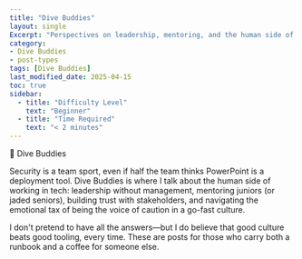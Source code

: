 ```yaml
---
title: "Dive Buddies"
layout: single
Excerpt: "Perspectives on leadership, mentoring, and the human side of working in tech."
category:
- Dive Buddies
- post-types
tags: [Dive Buddies]
last_modified_date: 2025-04-15
toc: true
sidebar:
  - title: "Difficulty Level"
    text: "Beginner"
  - title: "Time Required"
    text: "< 2 minutes"
---
```


🤿 Dive Buddies


Security is a team sport, even if half the team thinks PowerPoint is a deployment tool. Dive Buddies is where I talk about the human side of working in tech: leadership without management, mentoring juniors (or jaded seniors), building trust with stakeholders, and navigating the emotional tax of being the voice of caution in a go-fast culture.

I don't pretend to have all the answers—but I do believe that good culture beats good tooling, every time. These are posts for those who carry both a runbook and a coffee for someone else.
